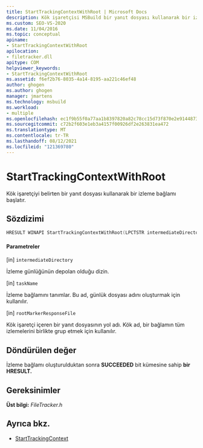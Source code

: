 ```yaml
---
title: StartTrackingContextWithRoot | Microsoft Docs
description: Kök işaretçisi MSBuild bir yanıt dosyası kullanarak bir izleme bağlamı başlatmak için StartTrackingContextWithRoot ile birlikte kullanmayı öğrenin.
ms.custom: SEO-VS-2020
ms.date: 11/04/2016
ms.topic: conceptual
apiname:
- StartTrackingContextWithRoot
apilocation:
- filetracker.dll
apitype: COM
helpviewer_keywords:
- StartTrackingContextWithRoot
ms.assetid: f6ef2b76-8035-4a14-8195-aa221c46ef48
author: ghogen
ms.author: ghogen
manager: jmartens
ms.technology: msbuild
ms.workload:
- multiple
ms.openlocfilehash: ec1f9b55f0a77aa1b8397820a82c78cc15d73f870e2e9144873722530fbca975
ms.sourcegitcommit: c72b2f603e1eb3a4157f00926df2e263831ea472
ms.translationtype: MT
ms.contentlocale: tr-TR
ms.lasthandoff: 08/12/2021
ms.locfileid: "121369780"
---
```

# <a name="starttrackingcontextwithroot"></a>StartTrackingContextWithRoot

Kök işaretçiyi belirten bir yanıt dosyası kullanarak bir izleme bağlamı başlatır.

## <a name="syntax"></a>Sözdizimi

```cpp
HRESULT WINAPI StartTrackingContextWithRoot(LPCTSTR intermediateDirectory, LPCTSTR taskName, LPCTSTR rootMarkerResponseFile);
```

#### <a name="parameters"></a>Parametreler

[in] `intermediateDirectory`

 İzleme günlüğünün depolan olduğu dizin.

[in] `taskName`

 İzleme bağlamını tanımlar. Bu ad, günlük dosyası adını oluşturmak için kullanılır.

[in] `rootMarkerResponseFile`

 Kök işaretçi içeren bir yanıt dosyasının yol adı. Kök ad, bir bağlamın tüm izlemelerini birlikte grup etmek için kullanılır.

## <a name="return-value"></a>Döndürülen değer

 İzleme bağlamı oluşturulduktan sonra **SUCCEEDED** bit kümesine sahip **bir HRESULT.**

## <a name="requirements"></a>Gereksinimler

 **Üst bilgi:** *FileTracker.h*

## <a name="see-also"></a>Ayrıca bkz.

- [StartTrackingContext](../msbuild/starttrackingcontext.md)